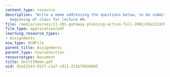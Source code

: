```yaml
---
content_type: resource
description: 'Write a memo addressing the questions below, to be submitted at the
  beginning of class for lecture #9.'
file: /media/courses/11-201-gateway-planning-action-fall-2002/d1e222439227c1a7c811211bf9426845_UnitIIMemo.pdf
file_type: application/pdf
learning_resource_types:
- Assignments
ocw_type: OCWFile
parent_title: Assignments
parent_type: CourseSection
resourcetype: Document
title: UnitIIMemo.pdf
uid: d1e22243-9227-c1a7-c811-211bf9426845
---
```

